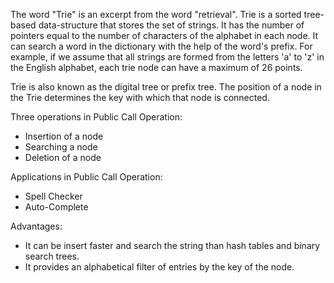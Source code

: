 The word "Trie" is an excerpt from the word "retrieval". Trie is a sorted tree-based data-structure that stores the set of strings. It has the number of pointers equal to the number of characters of the alphabet in each node. It can search a word in the dictionary with the help of the word's prefix. For example, if we assume that all strings are formed from the letters 'a' to 'z' in the English alphabet, each trie node can have a maximum of 26 points.

Trie is also known as the digital tree or prefix tree. The position of a node in the Trie determines the key with which that node is connected.

Three operations in Public Call Operation:
* Insertion of a node
* Searching a node
* Deletion of a node

Applications in Public Call Operation:
* Spell Checker
* Auto-Complete

Advantages:
* It can be insert faster and search the string than hash tables and binary search trees.
* It provides an alphabetical filter of entries by the key of the node.
